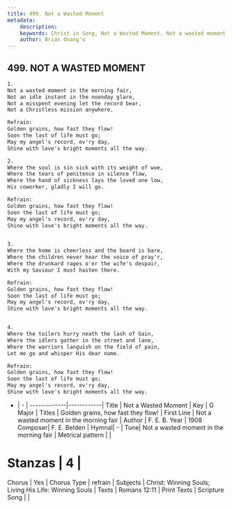 ```yaml
---
title: 499. Not a Wasted Moment
metadata:
    description: 
    keywords: Christ in Song, Not a Wasted Moment, Not a wasted moment in the morning fair, Golden grains, how fast they flow!
    author: Brian Onang'o
---
```



## 499. NOT A WASTED MOMENT

```txt
1.
Not a wasted moment in the morning fair,
Not an idle instant in the noonday glare,
Not a misspent evening let the record bear,
Not a Christless mission anywhere.

Refrain:
Golden grains, how fast they flow!
Soon the last of life must go;
May my angel's record, ev'ry day,
Shine with love's bright moments all the way.

2.
Where the soul is sin sick with its weight of woe,
Where the tears of penitence in silence flow,
Where the hand of sickness lays the loved one low,
His coworker, gladly I will go. 

Refrain:
Golden grains, how fast they flow!
Soon the last of life must go;
May my angel's record, ev'ry day,
Shine with love's bright moments all the way.


3.
Where the home is cheerless and the board is bare,
Where the children never hear the voice of pray'r,
Where the drunkard rages o'er the wife's despair,
With my Saviour I must hasten there. 

Refrain:
Golden grains, how fast they flow!
Soon the last of life must go;
May my angel's record, ev'ry day,
Shine with love's bright moments all the way.


4.
Where the toilers hurry neath the lash of Gain,
Where the idlers gather in the street and lane,
Where the warriors languish on the field of pain,
Let me go and whisper His dear name. 

Refrain:
Golden grains, how fast they flow!
Soon the last of life must go;
May my angel's record, ev'ry day,
Shine with love's bright moments all the way.

```

- |   -  |
-------------|------------|
Title | Not a Wasted Moment |
Key | G Major |
Titles | Golden grains, how fast they flow! |
First Line | Not a wasted moment in the morning fair |
Author | F. E. B.
Year | 1908
Composer| F. E. Belden |
Hymnal|  - |
Tune| Not a wasted moment in the morning fair |
Metrical pattern | |
# Stanzas | 4 |
Chorus | Yes |
Chorus Type | refrain |
Subjects | Christ: Winning Souls; Living His Life: Winning Souls |
Texts | Romans 12:11 |
Print Texts | 
Scripture Song |  |
  
